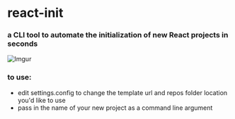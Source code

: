 # react-init
### a CLI tool to automate the initialization of new React projects in seconds
![Imgur](https://i.imgur.com/vUdI9Ca.png)
### to use:
- edit settings.config to change the template url and repos folder location you'd like to use
- pass in the name of your new project as a command line argument
